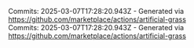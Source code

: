 Commits: 2025-03-07T17:28:20.943Z - Generated via https://github.com/marketplace/actions/artificial-grass
<br>
Commits: 2025-03-07T17:28:20.943Z - Generated via https://github.com/marketplace/actions/artificial-grass
<br>
